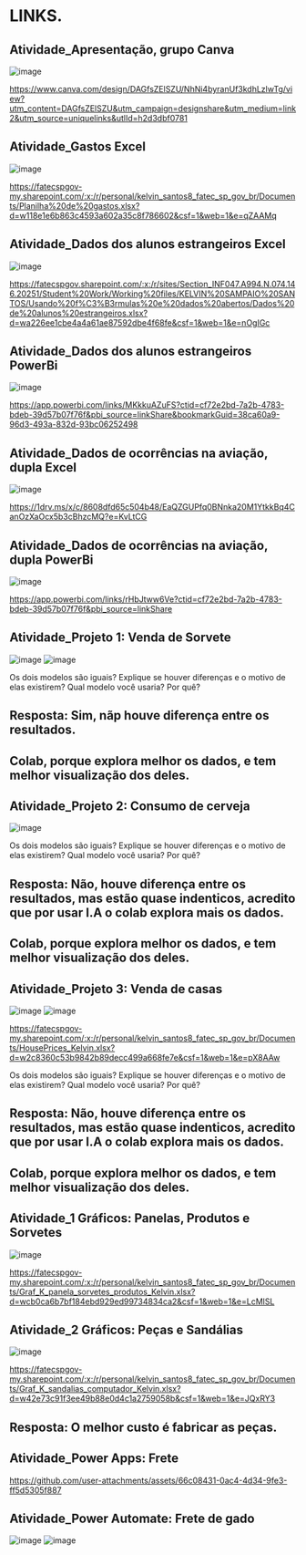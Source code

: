 # LINKS.

## Atividade_Apresentação, grupo Canva 
![image](https://github.com/user-attachments/assets/8d646e47-9c55-4c34-839c-2791966090e2)

https://www.canva.com/design/DAGfsZElSZU/NhNi4byranUf3kdhLzlwTg/view?utm_content=DAGfsZElSZU&utm_campaign=designshare&utm_medium=link2&utm_source=uniquelinks&utlId=h2d3dbf0781

## Atividade_Gastos Excel
![image](https://github.com/user-attachments/assets/7f1a0ef9-1dc1-4347-9b72-6f6780d6bce8)

https://fatecspgov-my.sharepoint.com/:x:/r/personal/kelvin_santos8_fatec_sp_gov_br/Documents/Planilha%20de%20gastos.xlsx?d=w118e1e6b863c4593a602a35c8f786602&csf=1&web=1&e=qZAAMq

## Atividade_Dados dos alunos estrangeiros Excel
![image](https://github.com/user-attachments/assets/205f6c13-3e1a-4771-89da-58e8f6fda93a)

https://fatecspgov.sharepoint.com/:x:/r/sites/Section_INF047.A994.N.074.146.20251/Student%20Work/Working%20files/KELVIN%20SAMPAIO%20SANTOS/Usando%20f%C3%B3rmulas%20e%20dados%20abertos/Dados%20de%20alunos%20estrangeiros.xlsx?d=wa226ee1cbe4a4a61ae87592dbe4f68fe&csf=1&web=1&e=nOgIGc

## Atividade_Dados dos alunos estrangeiros PowerBi
![image](https://github.com/user-attachments/assets/59dbb078-0b45-44c7-be7f-7c48147a28b3)

https://app.powerbi.com/links/MKkkuAZuFS?ctid=cf72e2bd-7a2b-4783-bdeb-39d57b07f76f&pbi_source=linkShare&bookmarkGuid=38ca60a9-96d3-493a-832d-93bc06252498

## Atividade_Dados de ocorrências na aviação, dupla Excel
![image](https://github.com/user-attachments/assets/c36e3a91-7e49-4762-b4b3-3db771f778fd)

https://1drv.ms/x/c/8608dfd65c504b48/EaQZGUPfq0BNnka20M1YtkkBq4CanOzXaOcx5b3cBhzcMQ?e=KvLtCG

## Atividade_Dados de ocorrências na aviação, dupla PowerBi
![image](https://github.com/user-attachments/assets/d24e4df0-6dc4-447f-8e19-03fc003cf6df)

https://app.powerbi.com/links/rHbJtww6Ve?ctid=cf72e2bd-7a2b-4783-bdeb-39d57b07f76f&pbi_source=linkShare

## Atividade_Projeto 1: Venda de Sorvete
![image](https://github.com/user-attachments/assets/edf93836-f689-4786-a2a4-4a8d4928d20a)
![image](https://github.com/user-attachments/assets/34e5db48-aba7-4032-9586-a611c5d5e809)

Os dois modelos são iguais? Explique se houver diferenças e o motivo de elas existirem?
Qual modelo você usaria? Por quê?

## Resposta: Sim, nãp houve diferença entre os resultados.
## Colab, porque explora melhor os dados, e tem melhor visualização dos deles.

## Atividade_Projeto 2: Consumo de cerveja
![image](https://github.com/user-attachments/assets/07ee5339-a4af-4253-b4bc-e276b58015cc)

Os dois modelos são iguais? Explique se houver diferenças e o motivo de elas existirem?
Qual modelo você usaria? Por quê?
 
## Resposta: Não, houve diferença entre os resultados, mas estão quase indenticos, acredito que por usar I.A o colab explora mais os dados.
## Colab, porque explora melhor os dados, e tem melhor visualização dos deles.

## Atividade_Projeto 3: Venda de casas
![image](https://github.com/user-attachments/assets/0f0890ac-07df-4aea-a536-fd2cdfc655b0)
![image](https://github.com/user-attachments/assets/3df0a23b-c08f-47ca-873f-4f1f9308790a)

https://fatecspgov-my.sharepoint.com/:x:/r/personal/kelvin_santos8_fatec_sp_gov_br/Documents/HousePrices_Kelvin.xlsx?d=w2c8360c53b9842b89decc499a668fe7e&csf=1&web=1&e=pX8AAw

Os dois modelos são iguais? Explique se houver diferenças e o motivo de elas existirem?
Qual modelo você usaria? Por quê?
 
## Resposta: Não, houve diferença entre os resultados, mas estão quase indenticos, acredito que por usar I.A o colab explora mais os dados.
## Colab, porque explora melhor os dados, e tem melhor visualização dos deles.

## Atividade_1 Gráficos: Panelas, Produtos e Sorvetes
![image](https://github.com/user-attachments/assets/cedb1671-5f01-4b25-9e7d-7598d8eaf811)

https://fatecspgov-my.sharepoint.com/:x:/r/personal/kelvin_santos8_fatec_sp_gov_br/Documents/Graf_K_panela_sorvetes_produtos_Kelvin.xlsx?d=wcb0ca6b7bf184ebd929ed99734834ca2&csf=1&web=1&e=LcMlSL

## Atividade_2 Gráficos: Peças e Sandálias
![image](https://github.com/user-attachments/assets/a9c05022-ee3c-4123-abf6-59e11130387b)

https://fatecspgov-my.sharepoint.com/:x:/r/personal/kelvin_santos8_fatec_sp_gov_br/Documents/Graf_K_sandalias_computador_Kelvin.xlsx?d=w42e73c91f3ee49b88e0d4c1a2759058b&csf=1&web=1&e=JQxRY3

 ## Resposta: O melhor custo é fabricar as peças.

 ## Atividade_Power Apps: Frete
 
https://github.com/user-attachments/assets/66c08431-0ac4-4d34-9fe3-ff5d5305f887

## Atividade_Power Automate: Frete de gado

![image](https://github.com/user-attachments/assets/e69c4f72-a363-435d-95cb-0bd3656df3d8)
![image](https://github.com/user-attachments/assets/c9c5b2ba-b70d-4a04-8d9f-d1db830c8dee)




 




